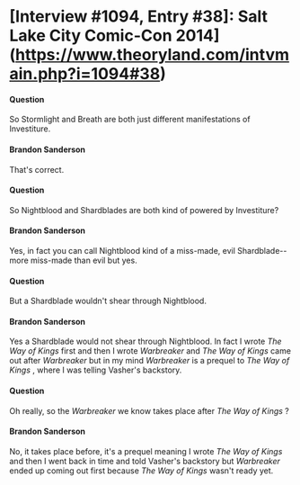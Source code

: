 # [Interview #1094, Entry #38]: Salt Lake City Comic-Con 2014](https://www.theoryland.com/intvmain.php?i=1094#38)

#### Question

So Stormlight and Breath are both just different manifestations of Investiture.

#### Brandon Sanderson

That's correct.

#### Question

So Nightblood and Shardblades are both kind of powered by Investiture?

#### Brandon Sanderson

Yes, in fact you can call Nightblood kind of a miss-made, evil Shardblade-- more miss-made than evil but yes.

#### Question

But a Shardblade wouldn't shear through Nightblood.

#### Brandon Sanderson

Yes a Shardblade would not shear through Nightblood. In fact I wrote
*The Way of Kings*
first and then I wrote
*Warbreaker*
and
*The Way of Kings*
came out after
*Warbreaker*
but in my mind
*Warbreaker*
is a prequel to
*The Way of Kings*
, where I was telling Vasher's backstory.

#### Question

Oh really, so the
*Warbreaker*
we know takes place after
*The Way of Kings*
?

#### Brandon Sanderson

No, it takes place before, it's a prequel meaning I wrote
*The Way of Kings*
and then I went back in time and told Vasher's backstory but
*Warbreaker*
ended up coming out first because
*The Way of Kings*
wasn't ready yet.

